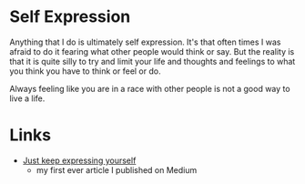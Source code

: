 # Self Expression

Anything that I do is ultimately self expression. It's that often times I was afraid to do it fearing what other people would think or say. But the reality is that it is quite silly to try and limit your life and thoughts and feelings to what you think you have to think or feel or do.

Always feeling like you are in a race with other people is not a good way to live a life. 

# Links

- [Just keep expressing yourself](https://medium.com/@NikitaVoloboev/just-keep-expressing-yourself-306870791ae4)
	- my first ever article I published on Medium
